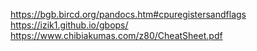 https://bgb.bircd.org/pandocs.htm#cpuregistersandflags
https://izik1.github.io/gbops/
https://www.chibiakumas.com/z80/CheatSheet.pdf
